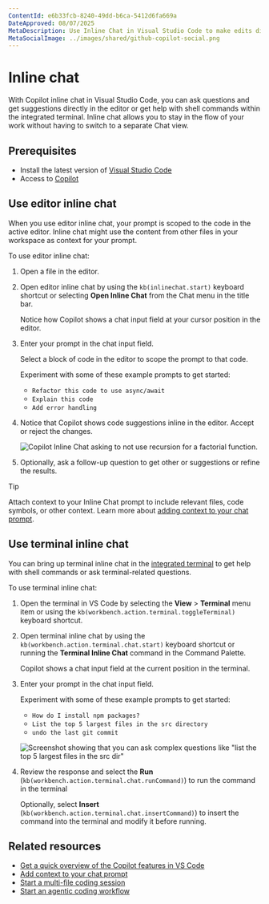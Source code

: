 ```yaml
---
ContentId: e6b33fcb-8240-49dd-b6ca-5412d6fa669a
DateApproved: 08/07/2025
MetaDescription: Use Inline Chat in Visual Studio Code to make edits directly in the editor or get command suggestions in the terminal.
MetaSocialImage: ../images/shared/github-copilot-social.png
---
```

# Inline chat

With Copilot inline chat in Visual Studio Code, you can ask questions and get suggestions directly in the editor or get help with shell commands within the integrated terminal. Inline chat allows you to stay in the flow of your work without having to switch to a separate Chat view.

## Prerequisites

* Install the latest version of [Visual Studio Code](/download)
* Access to [Copilot](/docs/copilot/setup.md)

## Use editor inline chat

When you use editor inline chat, your prompt is scoped to the code in the active editor. Inline chat might use the content from other files in your workspace as context for your prompt.

To use editor inline chat:

1. Open a file in the editor.

1. Open editor inline chat by using the `kb(inlinechat.start)` keyboard shortcut or selecting **Open Inline Chat** from the Chat menu in the title bar.

    Notice how Copilot shows a chat input field at your cursor position in the editor.

1. Enter your prompt in the chat input field.

    Select a block of code in the editor to scope the prompt to that code.

    Experiment with some of these example prompts to get started:

    * `Refactor this code to use async/await`
    * `Explain this code`
    * `Add error handling`

1. Notice that Copilot shows code suggestions inline in the editor. Accept or reject the changes.

    ![Copilot Inline Chat asking to not use recursion for a factorial function.](images/copilot-chat/inline-chat-no-recursion.png)

1. Optionally, ask a follow-up question to get other or suggestions or refine the results.

> [!TIP]
> Attach context to your Inline Chat prompt to include relevant files, code symbols, or other context. Learn more about [adding context to your chat prompt](/docs/copilot/chat/copilot-chat-context.md).

## Use terminal inline chat

You can bring up terminal inline chat in the [integrated terminal](/docs/terminal/basics.md) to get help with shell commands or ask terminal-related questions.

To use terminal inline chat:

1. Open the terminal in VS Code by selecting the **View** > **Terminal** menu item or using the `kb(workbench.action.terminal.toggleTerminal)` keyboard shortcut.

1. Open terminal inline chat by using the `kb(workbench.action.terminal.chat.start)` keyboard shortcut or running the **Terminal Inline Chat** command in the Command Palette.

    Copilot shows a chat input field at the current position in the terminal.

1. Enter your prompt in the chat input field.

    Experiment with some of these example prompts to get started:

    * `How do I install npm packages?`
    * `List the top 5 largest files in the src directory`
    * `undo the last git commit`

    ![Screenshot showing that you can ask complex questions like "list the top 5 largest files in the src dir"](images/copilot-chat/terminal-chat-2.png)

1. Review the response and select the **Run** (`kb(workbench.action.terminal.chat.runCommand)`) to run the command in the terminal

    Optionally, select **Insert** (`kb(workbench.action.terminal.chat.insertCommand)`) to insert the command into the terminal and modify it before running.

## Related resources

* [Get a quick overview of the Copilot features in VS Code](/docs/copilot/reference/copilot-vscode-features.md)
* [Add context to your chat prompt](/docs/copilot/chat/copilot-chat-context.md)
* [Start a multi-file coding session](/docs/copilot/chat/copilot-edits.md)
* [Start an agentic coding workflow](/docs/copilot/chat/chat-agent-mode.md)

